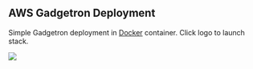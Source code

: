 AWS Gadgetron Deployment
-------------------------

Simple Gadgetron deployment in [Docker](https://docker.com) container. Click logo to launch stack. 

<a href="https://console.aws.amazon.com/cloudformation/home?#/stacks/new?templateURL=https:%2F%2Fraw.githubusercontent.com%2Fhansenms%2Fcloud%2Fmaster%2Faws%2Fgadgetron_docker%2Fgadgetron_aws.json" target="_blank">
    <img src="http://awsmedia.s3.amazonaws.com/AWS_Logo_PoweredBy_127px.png"/>
</a>
    